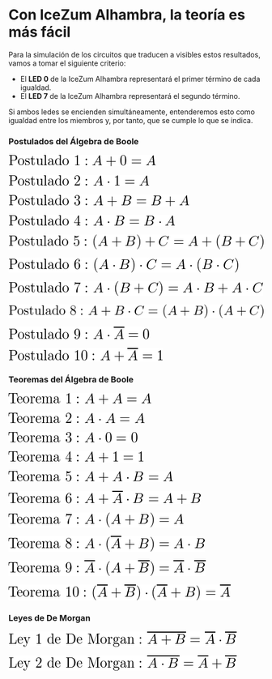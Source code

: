 # Con IceZum Alhambra, la teoría es más fácil

Para la simulación de los circuitos que traducen a visibles estos resultados, vamos a tomar el siguiente criterio:

-   El **LED 0** de la IceZum Alhambra representará el primer término de cada igualdad.
-   El **LED 7** de la IceZum Alhambra representará el segundo término.

Si ambos ledes se encienden simultáneamente, entenderemos esto como igualdad entre los miembros y, por tanto, que se cumple lo que se indica.

### Postulados del Álgebra de Boole

![](/img/P1.png)

![](/img/P2.png)

![](/img/P3.png)

![](/img/P4.png)

![](/img/P5.png)

![](/img/P6.png)

![](/img/P7.png)

![](/img/P8.png)

![](/img/P9.png)

![](/img/P10.png)

### Teoremas del Álgebra de Boole

![](/img/T1.png)

![](/img/T2.png)

![](/img/T3.png)

![](/img/T4.png)

![](/img/T5.png)

![](/img/T6.png)

![](/img/T7.png)

![](/img/T8.png)

![](/img/T9.png)

![](/img/T10.png)


### Leyes de De Morgan

![](/img/DM1.png)

![](/img/DM2.png)
